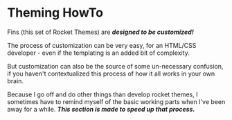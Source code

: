 # Theming HowTo

Fins (this set of Rocket Themes) are _**designed to be customized!**_

The process of customization can be very easy, for an HTML/CSS developer - even if the templating is an added bit of complexity.

But customization can also be the source of some un-necessary confusion, if you haven't contextualized this process of how it all works in your own brain.

Because I go off and do other things than develop rocket themes, I sometimes have to remind myself of the basic working parts when I've been away for a while. _**This section is made to speed up that process.**_
